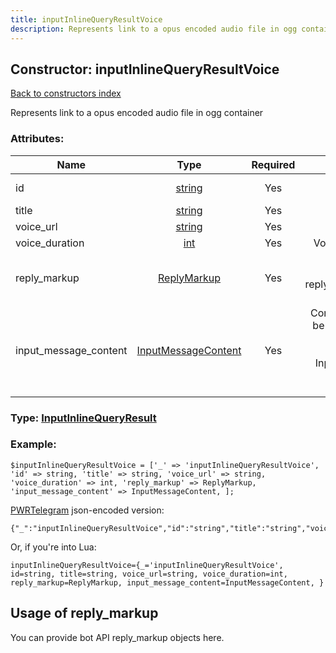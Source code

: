 ```yaml
---
title: inputInlineQueryResultVoice
description: Represents link to a opus encoded audio file in ogg container
---
```

## Constructor: inputInlineQueryResultVoice  
[Back to constructors index](index.md)



Represents link to a opus encoded audio file in ogg container

### Attributes:

| Name     |    Type       | Required | Description |
|----------|:-------------:|:--------:|------------:|
|id|[string](../types/string.md) | Yes|Unique identifier of this result|
|title|[string](../types/string.md) | Yes|Title of the voice file|
|voice\_url|[string](../types/string.md) | Yes|Url of the voice file|
|voice\_duration|[int](../types/int.md) | Yes|Voice duration in seconds|
|reply\_markup|[ReplyMarkup](../types/ReplyMarkup.md) | Yes|Message reply markup, should be of type replyMarkupInlineKeyboard or null|
|input\_message\_content|[InputMessageContent](../types/InputMessageContent.md) | Yes|Content of the message to be sent, should be of type inputMessageText or inputMessageVoice or InputMessageLocation or InputMessageVenue or InputMessageContact|



### Type: [InputInlineQueryResult](../types/InputInlineQueryResult.md)


### Example:

```
$inputInlineQueryResultVoice = ['_' => 'inputInlineQueryResultVoice', 'id' => string, 'title' => string, 'voice_url' => string, 'voice_duration' => int, 'reply_markup' => ReplyMarkup, 'input_message_content' => InputMessageContent, ];
```  

[PWRTelegram](https://pwrtelegram.xyz) json-encoded version:

```
{"_":"inputInlineQueryResultVoice","id":"string","title":"string","voice_url":"string","voice_duration":"int","reply_markup":"ReplyMarkup","input_message_content":"InputMessageContent"}
```


Or, if you're into Lua:  


```
inputInlineQueryResultVoice={_='inputInlineQueryResultVoice', id=string, title=string, voice_url=string, voice_duration=int, reply_markup=ReplyMarkup, input_message_content=InputMessageContent, }

```



## Usage of reply_markup

You can provide bot API reply_markup objects here.  


